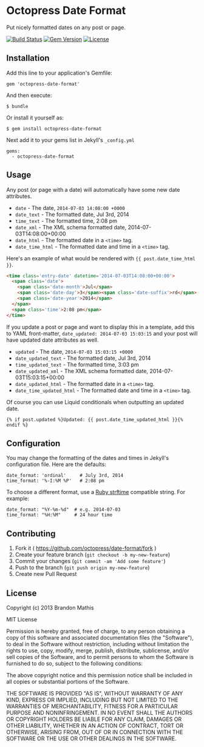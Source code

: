 # Octopress Date Format

Put nicely formatted dates on any post or page.

[![Build Status](https://travis-ci.org/octopress/date-format.svg)](https://travis-ci.org/octopress/date-format)
[![Gem Version](http://img.shields.io/gem/v/octopress-date-format.svg)](https://rubygems.org/gems/octopress-date-format)
[![License](http://img.shields.io/:license-mit-blue.svg)](http://octopress.mit-license.org)

## Installation

Add this line to your application's Gemfile:

    gem 'octopress-date-format'

And then execute:

    $ bundle

Or install it yourself as:

    $ gem install octopress-date-format

Next add it to your gems list in Jekyll's `_config.yml`

    gems:
      - octopress-date-format
    
## Usage

Any post (or page with a date) will automatically have some new date attributes. 

- `date` - The date, `2014-07-03 14:08:00 +0000`
- `date_text` - The formatted date, Jul 3rd, 2014
- `time_text` - The formatted time, 2:08 pm
- `date_xml` - The XML schema formatted date, 2014-07-03T14:08:00+00:00
- `date_html` - The formatted date in a `<time>` tag.
- `date_time_html` - The formatted date and time in a `<time>` tag.

Here's an example of what would be rendered with `{{ post.date_time_html }}`.

```html
<time class='entry-date' datetime='2014-07-03T14:08:00+00:00'>
  <span class='date'>
    <span class='date-month'>Jul</span>
    <span class='date-day'>3</span><span class='date-suffix'>rd</span>,
    <span class='date-year'>2014</span>
  </span>
  <span class='time'>2:08 pm</span>
</time>
```

If you update a post or page and want to display this in a template, add this to YAML
front-matter, `date_updated: 2014-07-03 15:03:15` and your post will have updated date
attributes as well.

- `updated` - The date, `2014-07-03 15:03:15 +0000`
- `date_updated_text` - The formatted date, Jul 3rd, 2014
- `time_updated_text` - The formatted time, 3:03 pm
- `date_updated_xml` - The XML schema formatted date, 2014-07-03T15:03:15+00:00
- `date_updated_html` - The formatted date in a `<time>` tag.
- `date_time_updated_html` - The formatted date and time in a `<time>` tag.

Of course you can use Liquid conditionals when outputting an updated date.

```
{% if post.updated %}Updated: {{ post.date_time_updated_html }}{% endif %}
```

## Configuration

You may change the formatting of the dates and times in
Jekyll's configuration file. Here are the defaults:

```
date_format: 'ordinal'     # July 3rd, 2014
time_format: '%-I:%M %P'   # 2:08 pm
```

To choose a different format, use a [Ruby strftime](http://apidock.com/ruby/DateTime/strftime)
compatible string. For example:

```
date_format: "%Y-%m-%d"  # e.g. 2014-07-03
time_format: "%H:%M"     # 24 hour time
```

## Contributing

1. Fork it ( https://github.com/octopress/date-format/fork )
2. Create your feature branch (`git checkout -b my-new-feature`)
3. Commit your changes (`git commit -am 'Add some feature'`)
4. Push to the branch (`git push origin my-new-feature`)
5. Create new Pull Request


## License

Copyright (c) 2013 Brandon Mathis

MIT License

Permission is hereby granted, free of charge, to any person obtaining
a copy of this software and associated documentation files (the
"Software"), to deal in the Software without restriction, including
without limitation the rights to use, copy, modify, merge, publish,
distribute, sublicense, and/or sell copies of the Software, and to
permit persons to whom the Software is furnished to do so, subject to
the following conditions:

The above copyright notice and this permission notice shall be
included in all copies or substantial portions of the Software.

THE SOFTWARE IS PROVIDED "AS IS", WITHOUT WARRANTY OF ANY KIND,
EXPRESS OR IMPLIED, INCLUDING BUT NOT LIMITED TO THE WARRANTIES OF
MERCHANTABILITY, FITNESS FOR A PARTICULAR PURPOSE AND
NONINFRINGEMENT. IN NO EVENT SHALL THE AUTHORS OR COPYRIGHT HOLDERS BE
LIABLE FOR ANY CLAIM, DAMAGES OR OTHER LIABILITY, WHETHER IN AN ACTION
OF CONTRACT, TORT OR OTHERWISE, ARISING FROM, OUT OF OR IN CONNECTION
WITH THE SOFTWARE OR THE USE OR OTHER DEALINGS IN THE SOFTWARE.
